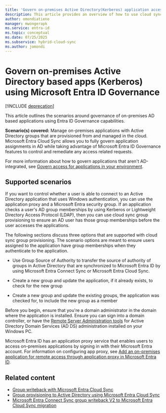 ```yaml
---
title: 'Govern on-premises Active Directory(Kerberos) application access with groups from the cloud'
description: This article provides an overview of how to use cloud sync to govern on-premises application access using groups.
author: omondiatieno
manager: mwongerapk
ms.service: entra-id
ms.topic: conceptual
ms.date: 07/25/2025
ms.subservice: hybrid-cloud-sync
ms.author: jomondi
---
```


# Govern on-premises Active Directory based apps (Kerberos) using Microsoft Entra ID Governance

[!INCLUDE [deprecation](~/includes/gwb-v2-deprecation.md)]

This article outlines the scenarios around governance of on-premises AD
based applications using Entra ID Governance capabilities.

**Scenario(s) covered:** Manage on-premises applications with Active
Directory groups that are provisioned from and managed in the cloud.
Microsoft Entra Cloud Sync allows you to fully govern application
assignments in AD while taking advantage of Microsoft Entra ID
Governance features to control and remediate any access related
requests.

For more information about how to govern applications that aren't AD-integrated, see [Govern access for applications in your environment](/entra/id-governance/identity-governance-applications-prepare).

## Supported scenarios

If you want to control whether a user is able to connect to an Active
Directory application that uses Windows authentication, you can use the
application proxy and a Microsoft Entra security group. If an
application checks a user's AD group memberships by using Kerberos or Lightweight Directory Access Protocol (LDAP),
then you can use cloud sync group provisioning to ensure an AD user has
those group memberships before the user accesses the applications.

The following sections discuss three options that are supported with
cloud sync group provisioning. The scenario options are meant to ensure
users assigned to the application have group memberships when they
authenticate to the application.

- Use Group Source of Authority to transfer the source of authority of groups in Active Directory that are synchronized to Microsoft Entra ID by using Microsoft Entra Connect Sync or Microsoft Entra Cloud Sync.

- Create a new group and update the application, if it already exists,
  to check for the new group

- Create a new group and update the existing groups, the application was
  checked for, to include the new group as a member

Before you begin, ensure that you're a domain administrator in the
domain where the application is installed. Ensure you can sign into a
domain controller, or have the [Remote Server Administration tools](/troubleshoot/windows-server/system-management-components/remote-server-administration-tools) for
Active Directory Domain Services (AD DS) administration installed on
your Windows PC.

Microsoft Entra ID has an application proxy service that enables users
to access on-premises applications by signing in with their Microsoft
Entra account. For information on configuring app proxy, see [Add an on-premises application for remote access through application proxy in Microsoft Entra ID](/entra/identity/app-proxy/application-proxy-add-on-premises-application).



## Related content
- [Group writeback with Microsoft Entra Cloud Sync ](../group-writeback-cloud-sync.md)
- [Group provisioning to Active Directory using Microsoft Entra Cloud Sync](how-to-configure-entra-to-active-directory.md)
- [Microsoft Entra Connect Sync group writeback V2 to Microsoft Entra Cloud Sync migration](migrate-group-writeback.md)
